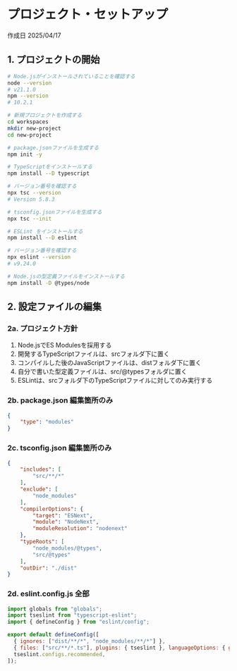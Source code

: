 # プロジェクト・セットアップ

作成日 2025/04/17

## 1. プロジェクトの開始

```bash
# Node.jsがインストールされていることを確認する
node --version
# v21.1.0
npm --version
# 10.2.1

# 新規プロジェクトを作成する
cd workspaces
mkdir new-project
cd new-project

# package.jsonファイルを生成する
npm init -y

# TypeScriptをインストールする
npm install --D typescript

# バージョン番号を確認する
npx tsc --version
# Version 5.8.3

# tsconfig.jsonファイルを生成する
npx tsc --init

# ESLint をインストールする
npm install --D eslint

# バージョン番号を確認する
npx eslint --version
# v9.24.0

# Node.jsの型定義ファイルをインストールする
npm install -D @types/node
```

## 2. 設定ファイルの編集

### 2a. プロジェクト方針

1. Node.jsでES Modulesを採用する
2. 開発するTypeScriptファイルは、srcフォルダ下に置く
3. コンパイルした後のJavaScriptファイルは、distフォルダ下に置く
4. 自分で書いた型定義ファイルは、src/@typesフォルダに置く
5. ESLintは、srcフォルダ下のTypeScriptファイルに対してのみ実行する

### 2b. package.json 編集箇所のみ

```json
{
    "type": "modules"
}
```

### 2c. tsconfig.json 編集箇所のみ

```json
{
    "includes": [
        "src/**/*"
    ],
    "exclude": [
        "node_modules"
    ],
    "compilerOptions": {
        "target": "ESNext",
        "module": "NodeNext",
        "moduleResolution": "nodenext"
    },
    "typeRoots": [
        "node_modules/@types",
        "src/@types"
    ],
    "outDir": "./dist"
}
```

### 2d. eslint.config.js 全部

```javascript
import globals from "globals";
import tseslint from "typescript-eslint";
import { defineConfig } from "eslint/config";

export default defineConfig([
  { ignores: ["dist/**/*", "node_modules/**/*"] },
  { files: ["src/**/*.ts"], plugins: { tseslint }, languageOptions: { globals: globals.node } },
  tseslint.configs.recommended,
]);
```
